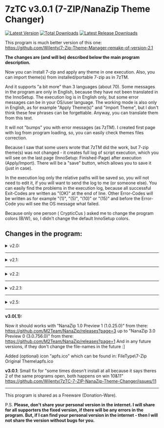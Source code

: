 # 7zTC v3.0.1 (7-ZIP/NanaZip Theme Changer)

[![Latest Version](https://img.shields.io/github/release/Wilenty/7zTC-7-ZIP-NanaZip-Theme-Changer.svg)](https://github.com/Wilenty/7zTC-7-ZIP-NanaZip-Theme-Changer/releases/latest)
[![Total Downloads](https://img.shields.io/github/downloads/Wilenty/7zTC-7-ZIP-NanaZip-Theme-Changer/total.svg)](https://github.com/Wilenty/7zTC-7-ZIP-NanaZip-Theme-Changer/releases)
[![Latest Release Downloads](https://img.shields.io/github/downloads/Wilenty/7zTC-7-ZIP-NanaZip-Theme-Changer/latest/total.svg)](https://github.com/Wilenty/7zTC-7-ZIP-NanaZip-Theme-Changer/releases/latest)

This program is much better version of this one: https://github.com/Wilenty/7-Zip-Theme-Manager-remake-of-version-2.1

**The changes are (and will be) described below the main program description.**

Now you can install 7-zip and apply any theme in one execution. Also, you can import theme(s) from installed/portable 7-zip as in 7zTM.

And it supports "a bit more" than 3 languages (about 70).
Some messages in the program are only in English, because they have not been translated in the InnoSetup.
The execution log is in English only, but some error messages can be in your OS/user language.
The working mode is also only in English, as for example "Apply Theme(s)" and "Import Theme", but I don't think these few phrases can be forgettable. Anyway, you can translate them from this text.

It will not "bumps" you with error messages (as 7zTM). I created first page with log from program loading, so, you can easily check themes files correction.

Because I saw that some users wrote that 7zTM did the work, but 7-zip theme(s) was not changed - it creates full log of script execution, which you will see on the last page (InnoSetup: Finished-Page) after execution (Apply/Import). There will be a "save" button, which allows you to save it (just in case).

In the execution log only the relative paths will be saved so, you will not need to edit it, if you will want to send the log to me (or someone else).
You can easily find the problems in the execution log, because all successful Exit-Codes are written as "(OK)" at the end of line. Other Error-Codes will be written as for example "(1)", "(5)", "(10)" or "(15)" and before the Error-Code you will see the OS message what failed.

Because only one person ( CrypticCus ) asked me to change the program colors (B/W), so, I didn't change the default InnoSetup colors.

## Changes in the program:

<details><summary>v2.0:</summary>

Added support for "NanaZip" ( big thanks to the chmichael user for good advice. Thank you so much! ).
But, I disabled the option to detect NanaZip installed from store, because it won't work (we don't have the write access rights there :]). So, it always failing with the message: "Access is denied (5)".

Get the latest installer (*.msixbundle) of NanaZip from there: https://github.com/M2Team/NanaZip/releases/latest
In my program select the NanaZip, then select the *.msixbundle for installation in "Install NanaZip?" - it will extract the correct files into selected location for installation, and will be able to modify the resources.

And since NanaZip does not support the "standard shell-extensions", I added the option to install/using 7-Zip with the NanaZip.dll (exactly the: "NanaZipCore.dll").
But, in my tests it works only with a "pure" (unmodified) 7z.dll from which the script copies all the needed resurces.
So, if you will see the error-code 13 "Bad data (13)" in the log file before/after the "Finishing update resource(s) of file (...)\NanaZipCore.dll" (the log its written in reverse order to speed-up the execution), it means that the Windows API can't update all of the resources, because it's too many of them...
In this case, you need to install 7-Zip along with the adding of NanaZip.dll, or you can try to copy the unmodified 7z.dll to the location of installed 7-Zip and then try again.

</details>

---

<details><summary>v2.1:</summary>

Note: before use this version, please delete the folder of extracted NanaZip, if you used it with version 2.0, usually "C:\Program Files\NanaZip". Now my program extracts only the files needed for standard APP's, without unneeded store stuff.

Added shell-extensions for NanaZip ( big thanks to the chmichael user for the motivation! :) ). Also, it assigns all the file-types extension to the NanaZip, so, now it works out-of-the-box. My program creates uninstall section of extracted NanaZip, so, it can be easily uninstalled.

On installing NanaZip please select your favorite theme of file-types, but if you don't select any, script chooses the first one from the list which usually is the "Default 7-Zip theme" for file-types.

BTW, I forgot to write before that it should also work on ARM64 Systems, with exceptions of shell-extensions and file-types, because VS2015CE does not support ARM64 architecture. :]

</details>

---

<details><summary>v2.2:</summary>

Fixed NanaZip Installing and Mixed-Install, from now it can work a bit slower on these two, but a way better. It should correctly add the file-types without any errors about "Bad data (13)".

Added the "windows_11_theme_for_7_zip_by_ivan13x_demykcf" from there: https://sourceforge.net/p/sevenzip/discussion/45797/thread/d82ec82a71/

</details>

---

<details><summary>v2.2.1:</summary>

Fixed installation of latest version of NanaZip (v1.2.252.0).

(2022-05-14 {YYYY-MM-DD})

At the request of user Patrxgt added the following themes:
```
\---ToolBar
    +---Office 2013
    +---Windows 10 Blue
    +---Windows 10 Default
    +---Windows 10 Modern
```
Thanks!

And added the following themes from there: https://github.com/RipplePiam/7zip-Theme
```
\---Filetype
   +---Windows 10 Blue
   +---Windows 10 Default
\---ToolBar
    +---Glyfz 2016
```

</details>

---

<details><summary>v2.5:</summary>

Created comfortable installer to extract or launch the program - added some example files (*.cmd) to extract or launch, and described all parameters in *.txt files. Now you can extract only the program, or immediately launch it with selected themes, also you can create your own collection of the themes by extracting only those which you want to use.

Restored the possibility to change themes of NanaZip installed via store, after positive reports that if works without any problems. But I disabled auto-detecting of NanaZip installed via store in 7zTC.
I am still not responsible for any damage done to the store - you doing it at your own risk.

</details>

---

**v3.0(.1):**

Now it should works with "NanaZip 1.0 Preview 1 (1.0.25.0)" from there: https://github.com/M2Team/NanaZip/releases?page=3
up to "NanaZip 3.0 Preview 0 (3.0.756.0)" from there: https://github.com/M2Team/NanaZip/releases?page=1
And in any future versions, if they don't change the file-names in the future :]

Added (optional) icon "apfs.ico" which can be found in: FileType\7-Zip Original Theme\apfs.ico

**v3.0.1**: Small fix for "some times doesn't install at all because it says theres 2 of the same programs open, both happens on win 10&11"
https://github.com/Wilenty/7zTC-7-ZIP-NanaZip-Theme-Changer/issues/11

---

This program is shared as a Freeware (Donation-Ware).

P.S.
**Please, don't share your personal version in the internet.
I will share for all supporters the fixed version, if there will be any errors in the program. But, if I can find your personal version in the internet - then I will not share the version without bugs for you.**
